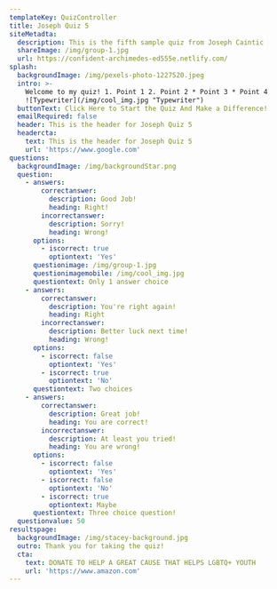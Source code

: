```yaml
---
templateKey: QuizController
title: Joseph Quiz 5
siteMetadta:
  description: This is the fifth sample quiz from Joseph Caintic
  shareImage: /img/group-1.jpg
  url: https://confident-archimedes-ed555e.netlify.com/
splash:
  backgroundImage: /img/pexels-photo-1227520.jpeg
  intro: >-
    Welcome to my quiz! 1. Point 1 2. Point 2 * Point 3 * Point 4
    ![Typewriter](/img/cool_img.jpg "Typewriter")
  buttonText: Click Here to Start the Quiz And Make a Difference!
  emailRequired: false
  header: This is the header for Joseph Quiz 5
  headercta:
    text: This is the header for Joseph Quiz 5
    url: 'https://www.google.com'
questions:
  backgroundImage: /img/backgroundStar.png
  question:
    - answers:
        correctanswer:
          description: Good Job!
          heading: Right!
        incorrectanswer:
          description: Sorry!
          heading: Wrong!
      options:
        - iscorrect: true
          optiontext: 'Yes'
      questionimage: /img/group-1.jpg
      questionimagemobile: /img/cool_img.jpg
      questiontext: Only 1 answer choice
    - answers:
        correctanswer:
          description: You're right again!
          heading: Right
        incorrectanswer:
          description: Better luck next time!
          heading: Wrong!
      options:
        - iscorrect: false
          optiontext: 'Yes'
        - iscorrect: true
          optiontext: 'No'
      questiontext: Two choices
    - answers:
        correctanswer:
          description: Great job!
          heading: You are correct!
        incorrectanswer:
          description: At least you tried!
          heading: You are wrong!
      options:
        - iscorrect: false
          optiontext: 'Yes'
        - iscorrect: false
          optiontext: 'No'
        - iscorrect: true
          optiontext: Maybe
      questiontext: Three choice question!
  questionvalue: 50
resultspage:
  backgroundImage: /img/stacey-background.jpg
  outro: Thank you for taking the quiz!
  cta:
    text: DONATE TO HELP A GREAT CAUSE THAT HELPS LGBTQ+ YOUTH
    url: 'https://www.amazon.com'
---
```



